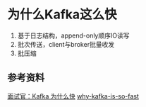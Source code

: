 # 为什么Kafka这么快

1. 基于日志结构，append-only顺序IO读写
2. 批次传送，client与broker批量收发
3. 批压缩

## 参考资料

[面试官：Kafka 为什么快](https://baijiahao.baidu.com/s?id=1675052145445497191&wfr=spider&for=pc)
[why-kafka-is-so-fast](https://medium.com/swlh/why-kafka-is-so-fast-bde0d987cd03)